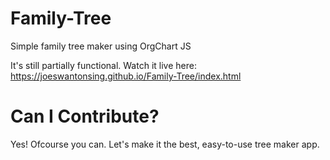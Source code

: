 # Family-Tree

Simple family tree maker using OrgChart JS

It's still partially functional. Watch it live here:
https://joeswantonsing.github.io/Family-Tree/index.html




# Can I Contribute?
Yes! Ofcourse you can. Let's make it the best, easy-to-use tree maker app.
